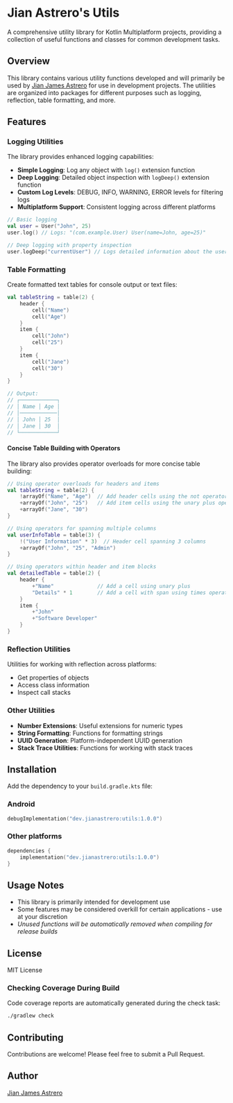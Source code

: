 # Jian Astrero's Utils

A comprehensive utility library for Kotlin Multiplatform projects, providing a collection of useful functions and classes for common development tasks.

## Overview

This library contains various utility functions developed and will primarily be used by [Jian James Astrero](https://github.com/jianastrero) for use in development projects. The utilities are organized into packages for different purposes such as logging, reflection, table formatting, and more.

## Features

### Logging Utilities

The library provides enhanced logging capabilities:

- **Simple Logging**: Log any object with `log()` extension function
- **Deep Logging**: Detailed object inspection with `logDeep()` extension function
- **Custom Log Levels**: DEBUG, INFO, WARNING, ERROR levels for filtering logs
- **Multiplatform Support**: Consistent logging across different platforms

```kotlin
// Basic logging
val user = User("John", 25)
user.log() // Logs: "(com.example.User) User(name=John, age=25)"

// Deep logging with property inspection
user.logDeep("currentUser") // Logs detailed information about the user object
```

### Table Formatting

Create formatted text tables for console output or text files:

```kotlin
val tableString = table(2) {
    header {
        cell("Name")
        cell("Age")
    }
    item {
        cell("John")
        cell("25")
    }
    item {
        cell("Jane")
        cell("30")
    }
}

// Output:
// ┌────────────┐
// │ Name │ Age │
// │────────────│
// │ John │ 25  │
// │ Jane │ 30  │
// └────────────┘
```

#### Concise Table Building with Operators

The library also provides operator overloads for more concise table building:

```kotlin
// Using operator overloads for headers and items
val tableString = table(2) {
    !arrayOf("Name", "Age")  // Add header cells using the not operator
    +arrayOf("John", "25")   // Add item cells using the unary plus operator
    +arrayOf("Jane", "30")
}

// Using operators for spanning multiple columns
val userInfoTable = table(3) {
    !("User Information" * 3)  // Header cell spanning 3 columns
    +arrayOf("John", "25", "Admin")
}

// Using operators within header and item blocks
val detailedTable = table(2) {
    header {
        +"Name"              // Add a cell using unary plus
        "Details" * 1        // Add a cell with span using times operator
    }
    item {
        +"John"
        +"Software Developer"
    }
}
```

### Reflection Utilities

Utilities for working with reflection across platforms:

- Get properties of objects
- Access class information
- Inspect call stacks

### Other Utilities

- **Number Extensions**: Useful extensions for numeric types
- **String Formatting**: Functions for formatting strings
- **UUID Generation**: Platform-independent UUID generation
- **Stack Trace Utilities**: Functions for working with stack traces

## Installation

Add the dependency to your `build.gradle.kts` file:

### Android
```kotlin
debugImplementation("dev.jianastrero:utils:1.0.0")
```

### Other platforms
```kotlin
dependencies {
    implementation("dev.jianastrero:utils:1.0.0")
}
```

## Usage Notes

- This library is primarily intended for development use
- Some features may be considered overkill for certain applications - use at your discretion
- _Unused functions will be automatically removed when compiling for release builds_

## License

MIT License

### Checking Coverage During Build

Code coverage reports are automatically generated during the check task:

```bash
./gradlew check
```

## Contributing

Contributions are welcome! Please feel free to submit a Pull Request.

## Author

[Jian James Astrero](https://github.com/jianastrero)
